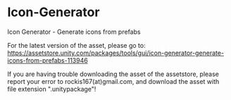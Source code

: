 # Icon-Generator
Icon Generator - Generate icons from prefabs

For the latest version of the asset, please go to:
https://assetstore.unity.com/packages/tools/gui/icon-generator-generate-icons-from-prefabs-113946

If you are having trouble downloading the asset of the assetstore, please report your error to rockis167(at)gmail.com,
and download the asset with file extension ".unitypackage"!
